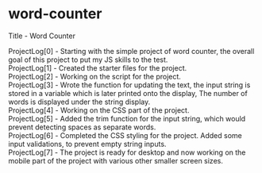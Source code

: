 # word-counter
Title - Word Counter </br>

ProjectLog[0] - Starting with the simple project of word counter, the overall goal of this project to put my JS skills to the test. </br>
ProjectLog[1] - Created the starter files for the project. </br>
ProjectLog[2] - Working on the script for the project. </br>
ProjectLog[3] - Wrote the function for updating the text, the input string is stored in a variable which is later printed onto the display, The number of words is displayed under the string display. </br>
ProjectLog[4] - Working on the CSS part of the project. </br>
ProjectLog[5] - Added the trim function for the input string, which would prevent detecting spaces as separate words. </br>
ProjectLog[6] - Completed the CSS styling for the project. Added some input validations, to prevent empty string inputs. </br>
ProjectLog[7] - The project is ready for desktop and now working on the mobile part of the project with various other smaller screen sizes. </br>


